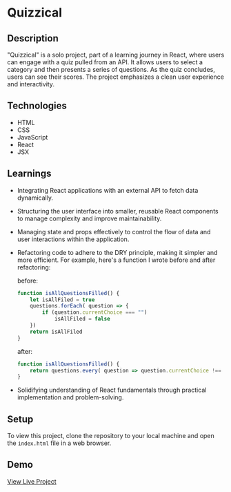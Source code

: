 # Quizzical

## Description
"Quizzical" is a solo project, part of a learning journey in React, where users can engage with a quiz pulled from an API. It allows users to select a category and then presents a series of questions. As the quiz concludes, users can see their scores. The project emphasizes a clean user experience and interactivity.

## Technologies
- HTML
- CSS
- JavaScript
- React
- JSX

## Learnings
- Integrating React applications with an external API to fetch data dynamically.
- Structuring the user interface into smaller, reusable React components to manage complexity and improve maintainability.
- Managing state and props effectively to control the flow of data and user interactions within the application.
- Refactoring code to adhere to the DRY principle, making it simpler and more efficient. For example, here's a function I wrote before and after refactoring:

    before:
    ```js
    function isAllQuestionsFilled() {
        let isAllFiled = true
        questions.forEach( question => {
            if (question.currentChoice === "")
                isAllFiled = false
        })
        return isAllFiled
    }
    ```

    after:
    ```js
    function isAllQuestionsFilled() {
        return questions.every( question => question.currentChoice !== "")
    }
    ```
- Solidifying understanding of React fundamentals through practical implementation and problem-solving.

## Setup
To view this project, clone the repository to your local machine and open the `index.html` file in a web browser.

## Demo
[View Live Project](https://unique-otter-cdb693.netlify.app/)
